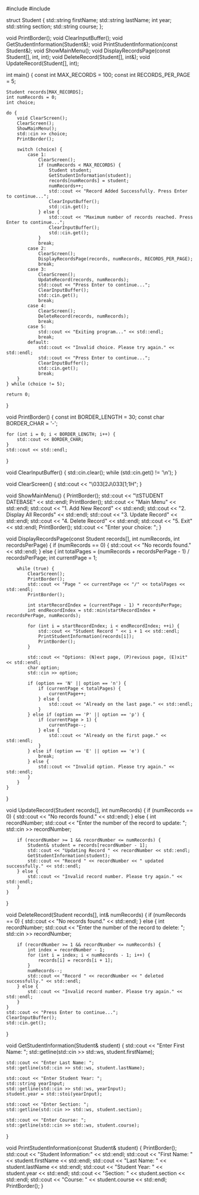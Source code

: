 #include <iostream>
#include <string>

struct Student {
    std::string firstName;
    std::string lastName;
    int year;
    std::string section;
    std::string course;
};

void PrintBorder();
void ClearInputBuffer();
void GetStudentInformation(Student&);
void PrintStudentInformation(const Student&);
void ShowMainMenu();
void DisplayRecordsPage(const Student[], int, int);
void DeleteRecord(Student[], int&);
void UpdateRecord(Student[], int);

int main() {
    const int MAX_RECORDS = 100;
    const int RECORDS_PER_PAGE = 5;

    Student records[MAX_RECORDS];
    int numRecords = 0;
    int choice;

    do {
        void ClearScreen();
        ClearScreen();
        ShowMainMenu();
        std::cin >> choice;
        PrintBorder();

        switch (choice) {
            case 1:
                ClearScreen();
                if (numRecords < MAX_RECORDS) {
                    Student student;
                    GetStudentInformation(student);
                    records[numRecords] = student;
                    numRecords++;
                    std::cout << "Record Added Successfully. Press Enter to continue...";
                    ClearInputBuffer();
                    std::cin.get();
                } else {
                    std::cout << "Maximum number of records reached. Press Enter to continue...";
                    ClearInputBuffer();
                    std::cin.get();
                }
                break;
            case 2:
                ClearScreen();
                DisplayRecordsPage(records, numRecords, RECORDS_PER_PAGE);
                break;
            case 3:
                ClearScreen();
                UpdateRecord(records, numRecords);
                std::cout << "Press Enter to continue...";
                ClearInputBuffer();
                std::cin.get();
                break;
            case 4:
                ClearScreen();
                DeleteRecord(records, numRecords);
                break;
            case 5:
                std::cout << "Exiting program..." << std::endl;
                break;
            default:
                std::cout << "Invalid choice. Please try again." << std::endl;
                std::cout << "Press Enter to continue...";
                ClearInputBuffer();
                std::cin.get();
                break;
        }
    } while (choice != 5);

    return 0;
}

void PrintBorder() {
    const int BORDER_LENGTH = 30;
    const char BORDER_CHAR = '-';

    for (int i = 0; i < BORDER_LENGTH; i++) {
        std::cout << BORDER_CHAR;
    }
    std::cout << std::endl;
}

void ClearInputBuffer() {
    std::cin.clear();
    while (std::cin.get() != '\n');
}

void ClearScreen() {
    std::cout << "\033[2J\033[1;1H";
}

void ShowMainMenu() {
    PrintBorder();
    std::cout << "\tSTUDENT DATEBASE" << std::endl;
    PrintBorder();
    std::cout << "Main Menu" << std::endl;
    std::cout << "1. Add New Record" << std::endl;
    std::cout << "2. Display All Records" << std::endl;
    std::cout << "3. Update Record" << std::endl;
    std::cout << "4. Delete Record" << std::endl;
    std::cout << "5. Exit" << std::endl;
    PrintBorder();
    std::cout << "Enter your choice: ";
}

void DisplayRecordsPage(const Student records[], int numRecords, int recordsPerPage) {
    if (numRecords == 0) {
        std::cout << "No records found." << std::endl;
    } else {
        int totalPages = (numRecords + recordsPerPage - 1) / recordsPerPage;
        int currentPage = 1;

        while (true) {
            ClearScreen();
            PrintBorder();
            std::cout << "Page " << currentPage << "/" << totalPages << std::endl;
            PrintBorder();

            int startRecordIndex = (currentPage - 1) * recordsPerPage;
            int endRecordIndex = std::min(startRecordIndex + recordsPerPage, numRecords);

            for (int i = startRecordIndex; i < endRecordIndex; ++i) {
                std::cout << "Student Record " << i + 1 << std::endl;
                PrintStudentInformation(records[i]);
                PrintBorder();
            }

            std::cout << "Options: (N)ext page, (P)revious page, (E)xit" << std::endl;
            char option;
            std::cin >> option;

            if (option == 'N' || option == 'n') {
                if (currentPage < totalPages) {
                    currentPage++;
                } else {
                    std::cout << "Already on the last page." << std::endl;
                }
            } else if (option == 'P' || option == 'p') {
                if (currentPage > 1) {
                    currentPage--;
                } else {
                    std::cout << "Already on the first page." << std::endl;
                }
            } else if (option == 'E' || option == 'e') {
                break;
            } else {
                std::cout << "Invalid option. Please try again." << std::endl;
            }
        }
    }
}

void UpdateRecord(Student records[], int numRecords) {
    if (numRecords == 0) {
        std::cout << "No records found." << std::endl;
    } else {
        int recordNumber;
        std::cout << "Enter the number of the record to update: ";
        std::cin >> recordNumber;

        if (recordNumber >= 1 && recordNumber <= numRecords) {
            Student& student = records[recordNumber - 1];
            std::cout << "Updating Record " << recordNumber << std::endl;
            GetStudentInformation(student);
            std::cout << "Record " << recordNumber << " updated successfully." << std::endl;
        } else {
            std::cout << "Invalid record number. Please try again." << std::endl;
        }
    }
}

void DeleteRecord(Student records[], int& numRecords) {
    if (numRecords == 0) {
        std::cout << "No records found." << std::endl;
    } else {
        int recordNumber;
        std::cout << "Enter the number of the record to delete: ";
        std::cin >> recordNumber;

        if (recordNumber >= 1 && recordNumber <= numRecords) {
            int index = recordNumber - 1;
            for (int i = index; i < numRecords - 1; i++) {
                records[i] = records[i + 1];
            }
            numRecords--;
            std::cout << "Record " << recordNumber << " deleted successfully." << std::endl;
        } else {
            std::cout << "Invalid record number. Please try again." << std::endl;
        }
    }
    std::cout << "Press Enter to continue...";
    ClearInputBuffer();
    std::cin.get();
}

void GetStudentInformation(Student& student) {
    std::cout << "Enter First Name: ";
    std::getline(std::cin >> std::ws, student.firstName);

    std::cout << "Enter Last Name: ";
    std::getline(std::cin >> std::ws, student.lastName);

    std::cout << "Enter Student Year: ";
    std::string yearInput;
    std::getline(std::cin >> std::ws, yearInput);
    student.year = std::stoi(yearInput);

    std::cout << "Enter Section: ";
    std::getline(std::cin >> std::ws, student.section);

    std::cout << "Enter Course: ";
    std::getline(std::cin >> std::ws, student.course);
}

void PrintStudentInformation(const Student& student) {
    PrintBorder();
    std::cout << "Student Information:" << std::endl;
    std::cout << "First Name: " << student.firstName << std::endl;
    std::cout << "Last Name: " << student.lastName << std::endl;
    std::cout << "Student Year: " << student.year << std::endl;
    std::cout << "Section: " << student.section << std::endl;
    std::cout << "Course: " << student.course << std::endl;
    PrintBorder();
}

